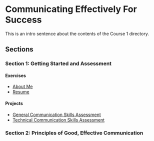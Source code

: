 # Communicating Effectively For Success
This is an intro sentence about the contents of the Course 1 directory.

## Sections

### Section 1: Getting Started and Assessment

#### Exercises
* [About Me](Section-01-Getting-Started-And-Assessment/about-me.md)
* [Resume](Resume)

#### Projects
* [General Communication Skills Assessment](Section-01-Getting-Started-And-Assessment/General-Communication-Skills-Assessment)
* [Technical Communication Skills Assessment](Section-01-Getting-Started-And-Assessment/Technical-Communication-Skills-Assessment)

### Section 2: Principles of Good, Effective Communication
